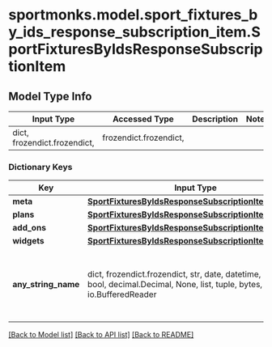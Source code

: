 # sportmonks.model.sport_fixtures_by_ids_response_subscription_item.SportFixturesByIdsResponseSubscriptionItem

## Model Type Info
Input Type | Accessed Type | Description | Notes
------------ | ------------- | ------------- | -------------
dict, frozendict.frozendict,  | frozendict.frozendict,  |  | 

### Dictionary Keys
Key | Input Type | Accessed Type | Description | Notes
------------ | ------------- | ------------- | ------------- | -------------
**meta** | [**SportFixturesByIdsResponseSubscriptionItemMeta**](SportFixturesByIdsResponseSubscriptionItemMeta.md) | [**SportFixturesByIdsResponseSubscriptionItemMeta**](SportFixturesByIdsResponseSubscriptionItemMeta.md) |  | [optional] 
**plans** | [**SportFixturesByIdsResponseSubscriptionItemPlans**](SportFixturesByIdsResponseSubscriptionItemPlans.md) | [**SportFixturesByIdsResponseSubscriptionItemPlans**](SportFixturesByIdsResponseSubscriptionItemPlans.md) |  | [optional] 
**add_ons** | [**SportFixturesByIdsResponseSubscriptionItemAddOns**](SportFixturesByIdsResponseSubscriptionItemAddOns.md) | [**SportFixturesByIdsResponseSubscriptionItemAddOns**](SportFixturesByIdsResponseSubscriptionItemAddOns.md) |  | [optional] 
**widgets** | [**SportFixturesByIdsResponseSubscriptionItemWidgets**](SportFixturesByIdsResponseSubscriptionItemWidgets.md) | [**SportFixturesByIdsResponseSubscriptionItemWidgets**](SportFixturesByIdsResponseSubscriptionItemWidgets.md) |  | [optional] 
**any_string_name** | dict, frozendict.frozendict, str, date, datetime, int, float, bool, decimal.Decimal, None, list, tuple, bytes, io.FileIO, io.BufferedReader | frozendict.frozendict, str, BoolClass, decimal.Decimal, NoneClass, tuple, bytes, FileIO | any string name can be used but the value must be the correct type | [optional]

[[Back to Model list]](../../README.md#documentation-for-models) [[Back to API list]](../../README.md#documentation-for-api-endpoints) [[Back to README]](../../README.md)

